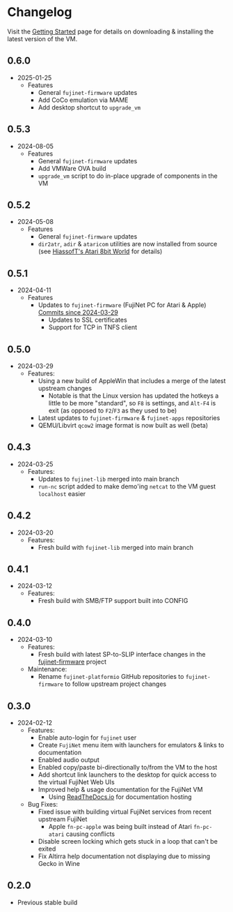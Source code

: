 # Changelog

Visit the [Getting Started](gettingstarted.md) page for details on downloading & installing the latest version of the VM.

## 0.6.0 

- 2025-01-25
  - Features 
    - General `fujinet-firmware` updates
    - Add CoCo emulation via MAME 
    - Add desktop shortcut to `upgrade_vm` 

## 0.5.3

- 2024-08-05
  - Features
    - General `fujinet-firmware` updates
    - Add VMWare OVA build
    - `upgrade_vm` script to do in-place upgrade of components in the VM

## 0.5.2

- 2024-05-08
  - Features
    - General `fujinet-firmware` updates
    - `dir2atr`, `adir` & `ataricom` utilities are now installed from source (see [HiassofT's Atari 8bit World](https://www.horus.com/~hias/atari/) for details)

## 0.5.1

- 2024-04-11
  - Features
    - Updates to `fujinet-firmware` (FujiNet PC for Atari & Apple) [Commits since 2024-03-29](https://github.com/FujiNetWIFI/fujinet-firmware/commits/master/?since=2024-03-29&until=2024-04-11)
      - Updates to SSL certificates
      - Support for TCP in TNFS client

## 0.5.0

- 2024-03-29
  - Features:
    - Using a new build of AppleWin that includes a merge of the latest upstream changes
      - Notable is that the Linux version has updated the hotkeys a little to be more "standard", so `F8` is settings, and `Alt-F4` is exit (as opposed to `F2`/`F3` as they used to be)
    - Latest updates to `fujinet-firmware` & `fujinet-apps` repositories
    - QEMU/Libvirt `qcow2` image format is now built as well (beta)


## 0.4.3

- 2024-03-25
  - Features:
    - Updates to `fujinet-lib` merged into main branch
    - `run-nc` script added to make demo'ing `netcat` to the VM guest `localhost` easier

## 0.4.2

- 2024-03-20
  - Features:
    - Fresh build with `fujinet-lib` merged into main branch

## 0.4.1

- 2024-03-12
  - Features:
    - Fresh build with SMB/FTP support built into CONFIG

## 0.4.0

- 2024-03-10
  - Features:
    - Fresh build with latest SP-to-SLIP interface changes in the [fujinet-firmware](https://github.com/FujiNetWIFI/fujinet-firmware) project
  - Maintenance:
    - Rename `fujinet-platformio` GitHub repositories to `fujinet-firmware` to follow upstream project changes

## 0.3.0

- 2024-02-12
  - Features: 
    - Enable auto-login for `fujinet` user
    - Create `FujiNet` menu item with launchers for emulators & links to documentation
    - Enabled audio output
    - Enabled copy/paste bi-directionally to/from the VM to the host
    - Add shortcut link launchers to the desktop for quick access to the virtual FujiNet Web UIs
    - Improved help & usage documentation for the FujiNet VM
      - Using [ReadTheDocs.io](https://readthedocs.io) for documentation hosting
  - Bug Fixes:
    - Fixed issue with building virtual FujiNet services from recent upstream FujiNet
      - Apple `fn-pc-apple` was being built instead of Atari `fn-pc-atari` causing conflicts
    - Disable screen locking which gets stuck in a loop that can't be exited
    - Fix Altirra help documentation not displaying due to missing Gecko in Wine

## 0.2.0

- Previous stable build
